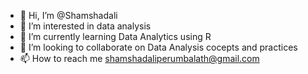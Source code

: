 - 👋 Hi, I’m @Shamshadali
- 👀 I’m interested in data analysis 
- 🌱 I’m currently learning Data Analytics using R
- 💞️ I’m looking to collaborate on Data Analysis cocepts and practices
- 📫 How to reach me shamshadaliperumbalath@gmail.com 

<!---
perumbalathshamshadali/perumbalathshamshadali is a ✨ special ✨ repository because its `README.md` (this file) appears on your GitHub profile.
You can click the Preview link to take a look at your changes.
--->
